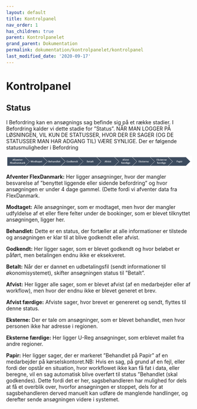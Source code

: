 ```yaml
---
layout: default
title: Kontrolpanel
nav_order: 1
has_children: true
parent: Kontrolpanelet
grand_parent: Dokumentation
permalink: dokumentation/kontrolpanelet/kontrolpanel
last_modified_date: '2020-09-17'
---
```


# Kontrolpanel

## Status

I Befordring kan en ansøgnings sag befinde sig på et række stadier. I Befordring kalder vi dette stadie for ”Status”. NÅR MAN LOGGER PÅ LØSNINGEN, VIL KUN DE STATUSSER, HVOR DER ER SAGER (OG DE STATUSSER MAN HAR ADGANG TIL) VÆRE SYNLIGE. Der er følgende statusmuligheder i Befordring

![Ansøgnings states](/assets/documentation/application-state-flow.png)

**Afventer FlexDanmark:** Her ligger ansøgninger, hvor der mangler besvarelse af ”benyttet liggende eller sidende befordring” og hvor ansøgningen er under 4 dage gammel. (Dette fordi vi afventer data fra FlexDanmark.

**Modtaget:** Alle ansøgninger, som er modtaget, men hvor der mangler udfyldelse af et eller flere felter under de bookinger, som er blevet tilknyttet ansøgningen, ligger her.

**Behandlet:** Dette er en status, der fortæller at alle informationer er tilstede og ansøgningen er klar til at blive godkendt eller afvist.

**Godkendt:** Her ligger sager, som er blevet godkendt og hvor beløbet er påført, men betalingen endnu ikke er eksekveret.

**Betalt:** Når der er dannet en udbetalingsfil (sendt informationer til økonomisystemet), skifter ansøgningen status til ”Betalt”.

**Afvist:** Her ligger alle sager, som er blevet afvist (af en medarbejder eller af workflow), men hvor der endnu ikke er blevet generet et brev.

**Afvist færdige:** Afviste sager, hvor brevet er genereret og sendt, flyttes til denne status.

**Eksterne:** Der er tale om ansøgninger, som er blevet behandlet, men hvor personen ikke har adresse i regionen.

**Eksterne færdige:** Her ligger U-Reg ansøgninger, som erblevet mailet fra andre regioner.

**Papir:** Her ligger sager, der er markeret ”Behandlet på Papir” af en medarbejder på kørselskontoret.NB: Hvis en sag, på grund af en fejl, eller fordi der opstår en situation, hvor workflowet ikke kan få fat i data, eller beregne, vil en sag automatisk blive overført til status ”Behandlet (skal godkendes). Dette fordi det er her, sagsbehandleren har mulighed for dels at få et overblik over, hvorfor ansøgningen er stoppet, dels for at sagsbehandleren derved manuelt kan udføre de manglende handlinger, og derefter sende ansøgningen videre i systemet.
